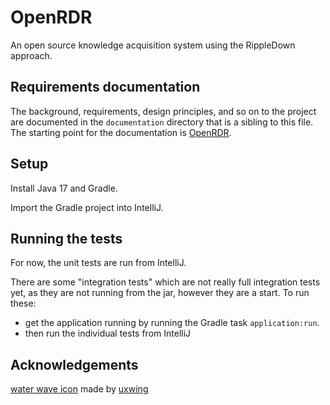 # OpenRDR
An open source knowledge acquisition system using the RippleDown approach.

## Requirements documentation
The background, requirements, design principles, and so on to the project are documented in the 
`documentation` directory that is a sibling to this file. The starting point for the
documentation is [OpenRDR](./documentation/openrdr.md).

## Setup
Install Java 17 and Gradle.

Import the Gradle project into IntelliJ.

## Running the tests

For now, the unit tests are run from IntelliJ.

There are some "integration tests" which are not really full integration tests yet, as they are not
running from the jar, however they are a start. To run these:

- get the application running by running the Gradle task `application:run`.
- then run the individual tests from IntelliJ

## Acknowledgements

[water wave icon](https://uxwing.com/water-wave-icon) made by [uxwing](https://www.uxwing.com)